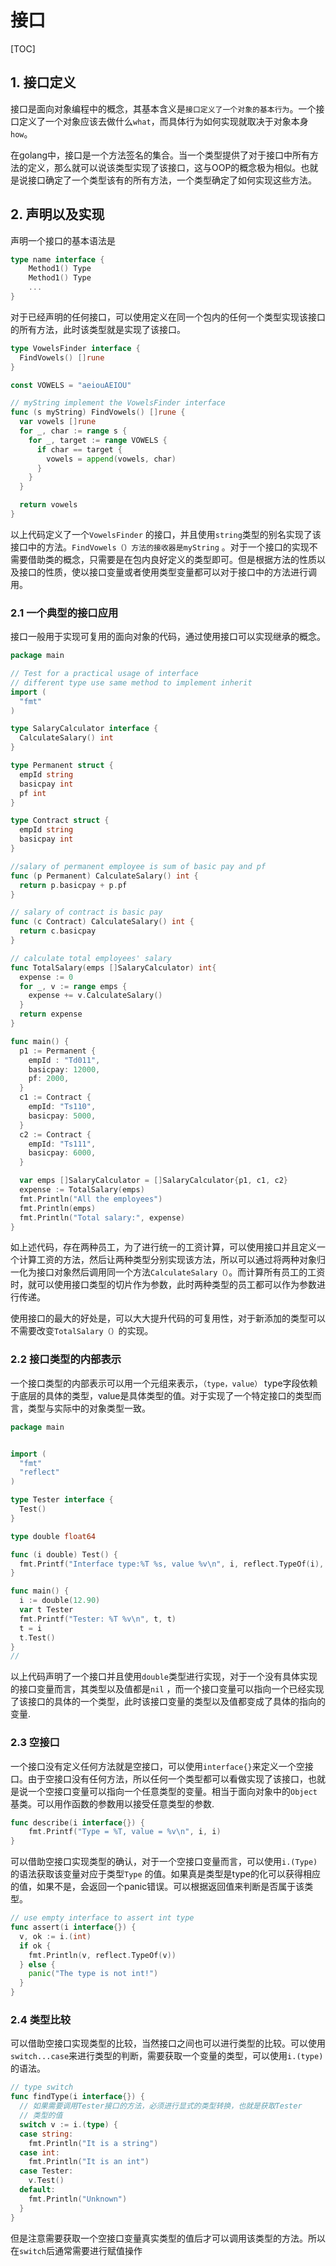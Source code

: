 # 接口

[TOC]

## 1. 接口定义

接口是面向对象编程中的概念，其基本含义是`接口定义了一个对象的基本行为`。一个接口定义了一个对象应该去做什么`what`，而具体行为如何实现就取决于对象本身`how`。 

在golang中，接口是一个方法签名的集合。当一个类型提供了对于接口中所有方法的定义，那么就可以说该类型实现了该接口，这与OOP的概念极为相似。也就是说接口确定了一个类型该有的所有方法，一个类型确定了如何实现这些方法。

## 2. 声明以及实现

声明一个接口的基本语法是

```go
type name interface {
    Method1() Type
    Method1() Type
    ...
}
```

对于已经声明的任何接口，可以使用定义在同一个包内的任何一个类型实现该接口的所有方法，此时该类型就是实现了该接口。

```go
type VowelsFinder interface {
  FindVowels() []rune
}

const VOWELS = "aeiouAEIOU"

// myString implement the VowelsFinder interface
func (s myString) FindVowels() []rune {
  var vowels []rune
  for _, char := range s {
    for _, target := range VOWELS {
      if char == target {
        vowels = append(vowels, char)
      }
    }
  }

  return vowels
}
```

以上代码定义了一个`VowelsFinder` 的接口，并且使用`string`类型的别名实现了该接口中的方法。`FindVowels（）方法的接收器是myString` 。对于一个接口的实现不需要借助类的概念，只需要是在包内良好定义的类型即可。但是根据方法的性质以及接口的性质，使以接口变量或者使用类型变量都可以对于接口中的方法进行调用。

### 2.1 一个典型的接口应用

接口一般用于实现可复用的面向对象的代码，通过使用接口可以实现继承的概念。

```go
package main

// Test for a practical usage of interface
// different type use same method to implement inherit
import (
  "fmt"
)

type SalaryCalculator interface {
  CalculateSalary() int
}

type Permanent struct {
  empId string
  basicpay int
  pf int
}

type Contract struct {
  empId string
  basicpay int
}

//salary of permanent employee is sum of basic pay and pf
func (p Permanent) CalculateSalary() int {
  return p.basicpay + p.pf
}

// salary of contract is basic pay
func (c Contract) CalculateSalary() int {
  return c.basicpay
}

// calculate total employees' salary
func TotalSalary(emps []SalaryCalculator) int{
  expense := 0
  for _, v := range emps {
    expense += v.CalculateSalary()
  }
  return expense
}

func main() {
  p1 := Permanent {
    empId : "Td011",
    basicpay: 12000,
    pf: 2000,
  }
  c1 := Contract {
    empId: "Ts110",
    basicpay: 5000,
  }
  c2 := Contract {
    empId: "Ts111",
    basicpay: 6000,
  }

  var emps []SalaryCalculator = []SalaryCalculator{p1, c1, c2}
  expense := TotalSalary(emps)
  fmt.Println("All the employees")
  fmt.Println(emps)
  fmt.Println("Total salary:", expense)
}
```

如上述代码，存在两种员工，为了进行统一的工资计算，可以使用接口并且定义一个计算工资的方法，然后让两种类型分别实现该方法，所以可以通过将两种对象归一化为接口对象然后调用同一个方法`CalculateSalary（）`。而计算所有员工的工资时，就可以使用接口类型的切片作为参数，此时两种类型的员工都可以作为参数进行传递。

使用接口的最大的好处是，可以大大提升代码的可复用性，对于新添加的类型可以不需要改变`TotalSalary（）`的实现。

### 2.2 接口类型的内部表示

一个接口类型的内部表示可以用一个元组来表示，`（type，value）` type字段依赖于底层的具体的类型，value是具体类型的值。对于实现了一个特定接口的类型而言，类型与实际中的对象类型一致。

```go
package main


import (
  "fmt"
  "reflect"
)

type Tester interface {
  Test()
}

type double float64

func (i double) Test() {
  fmt.Printf("Interface type:%T %s, value %v\n", i, reflect.TypeOf(i), i)
}

func main() {
  i := double(12.90)
  var t Tester
  fmt.Printf("Tester: %T %v\n", t, t)
  t = i
  t.Test()
}
//
```

以上代码声明了一个接口并且使用`double`类型进行实现，对于一个没有具体实现的接口变量而言，其类型以及值都是`nil` ，而一个接口变量可以指向一个已经实现了该接口的具体的一个类型，此时该接口变量的类型以及值都变成了具体的指向的变量.

### 2.3 空接口

一个接口没有定义任何方法就是空接口，可以使用`interface{}`来定义一个空接口。由于空接口没有任何方法，所以任何一个类型都可以看做实现了该接口，也就是说一个空接口变量可以指向一个任意类型的变量。相当于面向对象中的`Object`基类。可以用作函数的参数用以接受任意类型的参数.

```go
func describe(i interface{}) {  
    fmt.Printf("Type = %T, value = %v\n", i, i)
}
```

 可以借助空接口实现类型的确认，对于一个空接口变量而言，可以使用`i.(Type)`的语法获取该变量对应于类型`Type` 的值。如果真是类型是type的化可以获得相应的值，如果不是，会返回一个panic错误。可以根据返回值来判断是否属于该类型。

```go
// use empty interface to assert int type
func assert(i interface{}) {
  v, ok := i.(int)
  if ok {
    fmt.Println(v, reflect.TypeOf(v))
  } else {
    panic("The type is not int!")
  }
}
```

### 2.4 类型比较

可以借助空接口实现类型的比较，当然接口之间也可以进行类型的比较。可以使用`switch...case`来进行类型的判断，需要获取一个变量的类型，可以使用`i.(type)` 的语法。

```go
// type switch
func findType(i interface{}) {
  // 如果需要调用Tester接口的方法，必须进行显式的类型转换，也就是获取Tester
  // 类型的值
  switch v := i.(type) {
  case string:
    fmt.Println("It is a string")
  case int:
    fmt.Println("It is an int")
  case Tester:
    v.Test()
  default:
    fmt.Println("Unknown")
  }
}
```

但是注意需要获取一个空接口变量真实类型的值后才可以调用该类型的方法。所以在`switch`后通常需要进行赋值操作